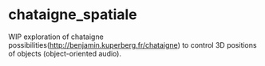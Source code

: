 # chataigne_spatiale
 WIP exploration of chataigne possibilities(http://benjamin.kuperberg.fr/chataigne) to control 3D positions of objects (object-oriented audio).
